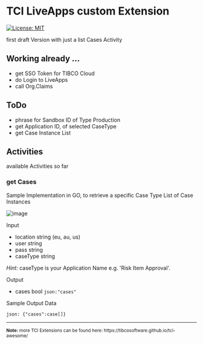 # TCI LiveApps custom Extension
[![License: MIT](https://img.shields.io/badge/License-MIT-yellow.svg)](https://opensource.org/licenses/MIT)

first draft Version with just a list Cases Activity

## Working already ...
- get SSO Token for TIBCO Cloud
- do Login to LiveApps
- call Org.Claims

## ToDo
- phrase for Sandbox ID of Type Production
- get Application ID, of selected CaseType
- get Case Instance List

## Activities
available Activities so far

### get Cases
Sample Implementation in GO, to retrieve a specific Case Type List of Case Instances

![image](../../screenshots/nonyet.png?raw=true "TCI Screenshot")

Input
- location              string  (eu, au, us)
- user                  string
- pass                  string
- caseType              string

<i>Hint:</i> caseType is your Application Name e.g. 'Risk Item Approval'.

Output
- cases               bool   `json:"cases"`
  
Sample Output Data

``json:
{"cases":case[]}
``

<hr>
<sub><b>Note:</b> more TCI Extensions can be found here: https://tibcosoftware.github.io/tci-awesome/ </sub>
